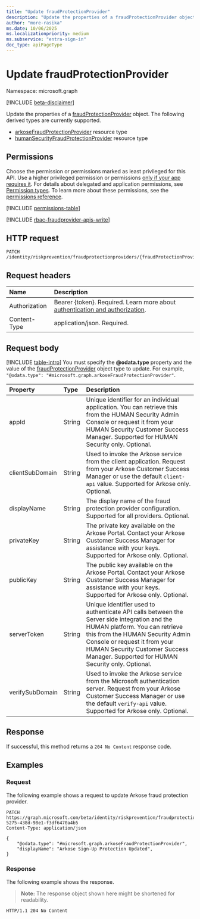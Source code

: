 ```yaml
---
title: "Update fraudProtectionProvider"
description: "Update the properties of a fraudProtectionProvider object."
author: "more-rasika"
ms.date: 10/06/2025
ms.localizationpriority: medium
ms.subservice: "entra-sign-in"
doc_type: apiPageType
---
```


# Update fraudProtectionProvider

Namespace: microsoft.graph

[!INCLUDE [beta-disclaimer](../../includes/beta-disclaimer.md)]

Update the properties of a [fraudProtectionProvider](../resources/fraudprotectionprovider.md) object. The following derived types are currently supported.

- [arkoseFraudProtectionProvider](../resources/arkosefraudprotectionprovider.md) resource type
- [humanSecurityFraudProtectionProvider](../resources/humansecurityfraudprotectionprovider.md) resource type

## Permissions

Choose the permission or permissions marked as least privileged for this API. Use a higher privileged permission or permissions [only if your app requires it](/graph/permissions-overview#best-practices-for-using-microsoft-graph-permissions). For details about delegated and application permissions, see [Permission types](/graph/permissions-overview#permission-types). To learn more about these permissions, see the [permissions reference](/graph/permissions-reference).

<!-- { "blockType": "permissions", "name": "fraudprotectionprovider_update" } -->
[!INCLUDE [permissions-table](../includes/permissions/fraudprotectionprovider-update-permissions.md)]

[!INCLUDE [rbac-fraudprovider-apis-write](../includes/rbac-for-apis/rbac-fraudprovider-apis-write.md)]

## HTTP request

<!-- {
  "blockType": "ignored"
}
-->
``` http
PATCH /identity/riskprevention/fraudprotectionproviders/{fraudProtectionProviderId}
```

## Request headers

|Name|Description|
|:---|:---|
|Authorization|Bearer {token}. Required. Learn more about [authentication and authorization](/graph/auth/auth-concepts).|
|Content-Type|application/json. Required.|

## Request body

[!INCLUDE [table-intro](../../includes/update-property-table-intro.md)]
You must specify the **@odata.type** property and the value of the [fraudProtectionProvider](../resources/fraudprotectionprovider.md) object type to update. For example, `"@odata.type": "#microsoft.graph.arkoseFraudProtectionProvider"`.

|Property|Type|Description|
|:---|:---|:---|
|appId|String|Unique identifier for an individual application. You can retrieve this from the HUMAN Security Admin Console or request it from your HUMAN Security Customer Success Manager. Supported for HUMAN Security only. Optional.|
|clientSubDomain|String|Used to invoke the Arkose service from the client application. Request from your Arkose Customer Success Manager or use the default `client-api` value. Supported for Arkose only. Optional.|
|displayName|String|The display name of the fraud protection provider configuration. Supported for all providers. Optional.|
|privateKey|String|The private key available on the Arkose Portal. Contact your Arkose Customer Success Manager for assistance with your keys. Supported for Arkose only. Optional.|
|publicKey|String|The public key available on the Arkose Portal. Contact your Arkose Customer Success Manager for assistance with your keys. Supported for Arkose only. Optional.|
|serverToken|String| Unique identifier used to authenticate API calls between the Server side integration and the HUMAN platform. You can retrieve this from the HUMAN Security Admin Console or request it from your HUMAN Security Customer Success Manager. Supported for HUMAN Security only. Optional.|
|verifySubDomain|String|Used to invoke the Arkose service from the Microsoft authentication server. Request from your Arkose Customer Success Manager or use the default `verify-api` value. Supported for Arkose only. Optional.|


## Response

If successful, this method returns a `204 No Content` response code.

## Examples

### Request

The following example shows a request to update Arkose fraud protection provider.
<!-- {
  "blockType": "request",
  "name": "update_fraudprotectionprovider"
}
-->
``` http
PATCH https://graph.microsoft.com/beta/identity/riskprevention/fraudprotectionproviders/9826466a-5275-438d-98e1-f3df6470a4b5
Content-Type: application/json

{
    "@odata.type": "#microsoft.graph.arkoseFraudProtectionProvider",
    "displayName": "Arkose Sign-Up Protection Updated",
}
```


### Response

The following example shows the response.
>**Note:** The response object shown here might be shortened for readability.
<!-- {
  "blockType": "response",
  "truncated": true
}
-->
``` http
HTTP/1.1 204 No Content
```

